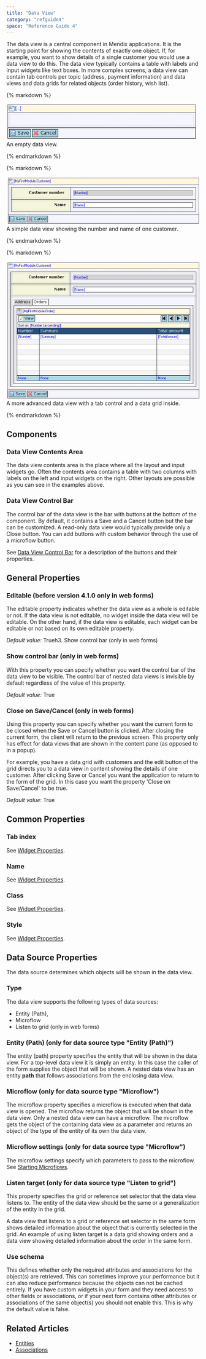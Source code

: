 ```yaml
---
title: "Data View"
category: "refguide4"
space: "Reference Guide 4"
---
```

The data view is a central component in Mendix applications. It is the starting point for showing the contents of exactly one object. If, for example, you want to show details of a single customer you would use a data view to do this. The data view typically contains a table with labels and input widgets like text boxes. In more complex screens, a data view can contain tab controls per topic (address, payment information) and data views and data grids for related objects (order history, wish list).

<div class="alert alert-info">{% markdown %}

![](attachments/819203/917891.png)
An empty data view.

{% endmarkdown %}</div><div class="alert alert-info">{% markdown %}

![](attachments/819203/917889.png)
A simple data view showing the number and name of one customer.

{% endmarkdown %}</div><div class="alert alert-info">{% markdown %}

![](attachments/819203/917888.png)
A more advanced data view with a tab control and a data grid inside.

{% endmarkdown %}</div>

## Components

### Data View Contents Area

The data view contents area is the place where all the layout and input widgets go. Often the contents area contains a table with two columns with labels on the left and input widgets on the right. Other layouts are possible as you can see in the examples above.

### Data View Control Bar

The control bar of the data view is the bar with buttons at the bottom of the component. By default, it contains a Save and a Cancel button but the bar can be customized. A read-only data view would typically provide only a Close button. You can add buttons with custom behavior through the use of a microflow button.

See [Data View Control Bar](data-view-control-bar) for a description of the buttons and their properties.

## General Properties

### Editable (before version 4.1.0 only in web forms)

The editable property indicates whether the data view as a whole is editable or not. If the data view is not editable, no widget inside the data view will be editable. On the other hand, if the data view is editable, each widget can be editable or not based on its own editable property.

_Default value:_ Trueh3\. Show control bar (only in web forms)

### Show control bar (only in web forms)

With this property you can specify whether you want the control bar of the data view to be visible. The control bar of nested data views is invisible by default regardless of the value of this property.

_Default value:_ True

### Close on Save/Cancel (only in web forms)

Using this property you can specify whether you want the current form to be closed when the Save or Cancel button is clicked. After closing the current form, the client will return to the previous screen. This property only has effect for data views that are shown in the content pane (as opposed to in a popup).

For example, you have a data grid with customers and the edit button of the grid directs you to a data view in content showing the details of one customer. After clicking Save or Cancel you want the application to return to the form of the grid. In this case you want the property 'Close on Save/Cancel' to be true.

_Default value_: True

## Common Properties

### Tab index

See [Widget Properties](widget-properties).

### Name

See [Widget Properties](widget-properties).

### Class

See [Widget Properties](widget-properties).

### Style

See [Widget Properties](widget-properties).

## Data Source Properties

The data source determines which objects will be shown in the data view.

### Type

The data view supports the following types of data sources:

*   Entity (Path),
*   Microflow
*   Listen to grid (only in web forms)

### Entity (Path) (only for data source type "Entity (Path)")

The entity (path) property specifies the entity that will be shown in the data view. For a top-level data view it is simply an entity. In this case the caller of the form supplies the object that will be shown. A nested data view has an entity **path** that follows associations from the enclosing data view.

### Microflow (only for data source type "Microflow")

The microflow property specifies a microflow is executed when that data view is opened. The microflow returns the object that will be shown in the data view. Only a nested data view can have a microflow. The microflow gets the object of the containing data view as a parameter and returns an object of the type of the entity of its own the data view.

### Microflow settings (only for data source type "Microflow")

The microflow settings specify which parameters to pass to the microflow. See [Starting Microflows](starting-microflows).

### Listen target (only for data source type "Listen to grid")

This property specifies the grid or reference set selector that the data view listens to. The entity of the data view should be the same or a generalization of the entity in the grid.

A data view that listens to a grid or reference set selector in the same form shows detailed information about the object that is currently selected in the grid. An example of using listen target is a data grid showing orders and a data view showing detailed information about the order in the same form.

### Use schema

This defines whether only the required attributes and associations for the object(s) are retrieved. This can sometimes improve your performance but it can also reduce performance because the objects can not be cached entirely. If you have custom widgets in your form and they need access to other fields or associations, or if your next form contains other attributes or associations of the same object(s) you should not enable this. This is why the default value is false.

## Related Articles

*   [Entities](entities)
*   [Associations](associations)
